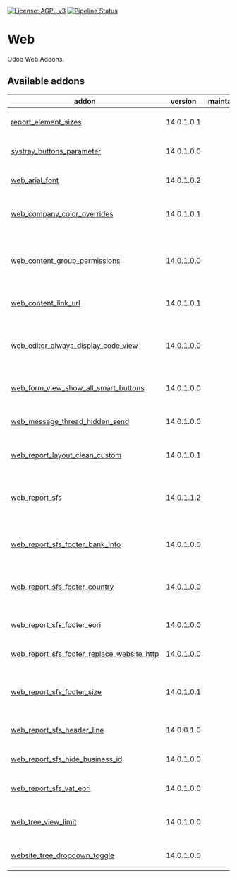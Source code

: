 [![License: AGPL v3](https://img.shields.io/badge/License-AGPL%20v3-blue.svg)](https://www.gnu.org/licenses/agpl-3.0)
[![Pipeline Status](https://gitlab.com/tawasta/odoo/web/badges/14.0-dev/pipeline.svg)](https://gitlab.com/tawasta/odoo/web/-/pipelines/)

Web
===
Odoo Web Addons.

[//]: # (addons)

Available addons
----------------
addon | version | maintainers | summary
--- | --- | --- | ---
[report_element_sizes](report_element_sizes/) | 14.0.1.0.1 |  | Global Report element size modifications
[systray_buttons_parameter](systray_buttons_parameter/) | 14.0.1.0.0 |  | Systray buttons parameter
[web_arial_font](web_arial_font/) | 14.0.1.0.2 |  | Arial font option for PDF prints
[web_company_color_overrides](web_company_color_overrides/) | 14.0.1.0.1 |  | Overrides for making certain items more readable
[web_content_group_permissions](web_content_group_permissions/) | 14.0.1.0.0 |  | Add group viewing permissions for web content (ir.attachment)
[web_content_link_url](web_content_link_url/) | 14.0.1.0.1 |  | Web Content Link URL to share
[web_editor_always_display_code_view](web_editor_always_display_code_view/) | 14.0.1.0.0 |  | Always display code view in web_editor without debug mode
[web_form_view_show_all_smart_buttons](web_form_view_show_all_smart_buttons/) | 14.0.1.0.0 |  | Show all smart buttons on form view
[web_message_thread_hidden_send](web_message_thread_hidden_send/) | 14.0.1.0.0 |  | Hide message thread "New message" button
[web_report_layout_clean_custom](web_report_layout_clean_custom/) | 14.0.1.0.1 |  | Custom css rules for clean report layout
[web_report_sfs](web_report_sfs/) | 14.0.1.1.2 |  | Alter report layout to follow SFS 2487 standard formatting
[web_report_sfs_footer_bank_info](web_report_sfs_footer_bank_info/) | 14.0.1.0.0 |  | SFS 2487 report - Bank information in the footer
[web_report_sfs_footer_country](web_report_sfs_footer_country/) | 14.0.1.0.0 |  | SFS 2487 report - Country information in the footer
[web_report_sfs_footer_eori](web_report_sfs_footer_eori/) | 14.0.1.0.0 |  | Adds EORI number to report footer
[web_report_sfs_footer_replace_website_http](web_report_sfs_footer_replace_website_http/) | 14.0.1.0.0 |  | Replace http-string in the footer
[web_report_sfs_footer_size](web_report_sfs_footer_size/) | 14.0.1.0.1 |  | Report's footer upper padding can be changed from settings
[web_report_sfs_header_line](web_report_sfs_header_line/) | 14.0.0.1.0 |  | Web Report SFS - Header line
[web_report_sfs_hide_business_id](web_report_sfs_hide_business_id/) | 14.0.1.0.0 |  | Hide Business ID from SFS footer
[web_report_sfs_vat_eori](web_report_sfs_vat_eori/) | 14.0.1.0.0 |  | Show VAT/EORI in the footer
[web_tree_view_limit](web_tree_view_limit/) | 14.0.1.0.0 |  | Change General Tree-view limit from settings
[website_tree_dropdown_toggle](website_tree_dropdown_toggle/) | 14.0.1.0.0 |  | Website Tree Dropdown Toggle

[//]: # (end addons)
